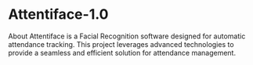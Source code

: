 # Attentiface-1.0
About Attentiface is a Facial Recognition software designed for automatic attendance tracking. This project leverages advanced technologies to provide a seamless and efficient solution for attendance management.
